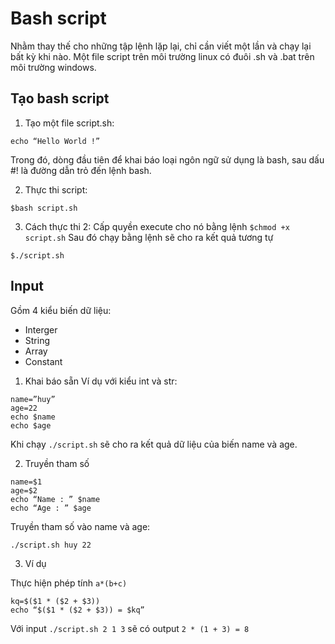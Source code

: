 # Bash script
Nhằm thay thế cho những tập lệnh lặp lại, chỉ cần viết một lần và chạy lại bất kỳ khi nào.
Một file script trên môi trường linux có đuôi .sh và .bat trên môi trường windows.

## Tạo bash script
1. Tạo một file script.sh:

```#!/bin/bash
echo “Hello World !”
```

Trong đó, dòng đầu tiên để khai báo loại ngôn ngữ sử dụng là bash, sau dấu #! là đường dẫn trỏ đến lệnh bash.

2. Thực thi script:

`$bash script.sh`

3. Cách thực thi 2:
Cấp quyền execute cho nó bằng lệnh
`$chmod +x  script.sh`
Sau đó chạy bằng lệnh sẽ cho ra kết quả tương tự

`$./script.sh `

## Input
Gồm 4 kiểu biến dữ liệu:
- Interger
- String
- Array
- Constant

1. Khai báo sẵn
Ví dụ với kiểu int và str:
```
name=”huy”
age=22
echo $name
echo $age
```

Khi chạy `./script.sh` sẽ cho ra kết quả dữ liệu của biến name và age.

2. Truyền tham số
```
name=$1
age=$2
echo “Name : ” $name
echo “Age : ” $age
```

Truyền tham số vào name và age:

`./script.sh huy 22` 

3. Ví dụ

Thực hiện phép tính `a*(b+c)`
```
kq=$($1 * ($2 + $3))
echo “$($1 * ($2 + $3)) = $kq”
```

Với input `./script.sh 2 1 3` sẽ có output `2 * (1 + 3) = 8`
